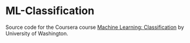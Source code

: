 # ML-Classification

Source code for the Coursera course [Machine Learning: Classification](https://www.coursera.org/learn/ml-classification/home/welcome) 
by University of Washington.
